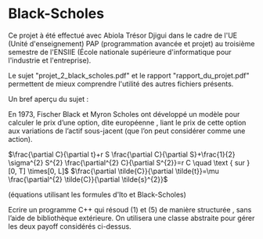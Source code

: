 # Black-Scholes

Ce projet à été effectué avec Abiola Trésor Djigui dans le cadre de l'UE (Unité d'enseignement) PAP (programmation avancée et projet) au troisième semestre de l'ENSIIE (École nationale supérieure d'informatique pour l'industrie et l'entreprise).

Le sujet "projet_2_black_scholes.pdf" et le rapport "rapport_du_projet.pdf" permettent de mieux comprendre l'utilité des autres fichiers présents.


Un bref aperçu du sujet :


En 1973, Fischer Black et Myron Scholes ont développé un modèle pour calculer le prix d’une option, dite européenne , liant le prix de cette option aux variations de l’actif sous-jacent (que l’on peut considérer comme une action).

$\frac{\partial C}{\partial t}+r S \frac{\partial C}{\partial S}+\frac{1}{2} \sigma^{2} S^{2} \frac{\partial^{2} C}{\partial S^{2}}=r C \quad \text { sur }[0, T] \times[0, L]$
$\frac{\partial \tilde{C}}{\partial \tilde{t}}=\mu \frac{\partial^{2} \tilde{C}}{\partial \tilde{s}^{2}}$

(équations utilisant les formules d'Ito et Black-Scholes)

Ecrire un programme C++ qui résoud (1) et (5) de manière structurée  , sans l’aide de bibliothèque extérieure. On utilisera une classe abstraite pour gérer les deux payoff considérés ci-dessus.
